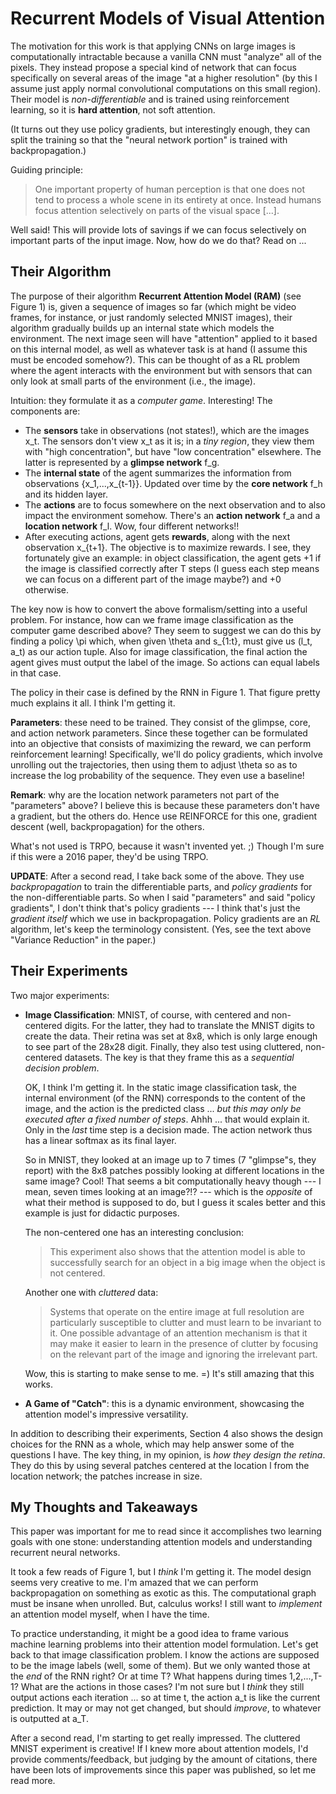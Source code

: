# Recurrent Models of Visual Attention

The motivation for this work is that applying CNNs on large images is
computationally intractable because a vanilla CNN must "analyze" all of the
pixels. They instead propose a special kind of network that can focus
specifically on several areas of the image "at a higher resolution" (by this I
assume just apply normal convolutional computations on this small region). Their
model is *non-differentiable* and is trained using reinforcement learning, so it
is **hard attention**, not soft attention. 

(It turns out they use policy gradients, but interestingly enough, they can
split the training so that the "neural network portion" is trained with
backpropagation.)

Guiding principle:

> One important property of human perception is that one does not tend to
> process a whole scene in its entirety at once. Instead humans focus attention
> selectively on parts of the visual space [...].

Well said! This will provide lots of savings if we can focus selectively on
important parts of the input image. Now, how do we do that? Read on ...


## Their Algorithm 

The purpose of their algorithm **Recurrent Attention Model (RAM)** (see Figure 1) is, 
given a sequence of images so far (which might be video frames, for
instance, or just randomly selected MNIST images), their algorithm gradually
builds up an internal state which models the environment.  The next image seen
will have "attention" applied to it based on this internal model, as well as
whatever task is at hand (I assume this must be encoded somehow?). This can be
thought of as a RL problem where the agent interacts with the environment but
with sensors that can only look at small parts of the environment (i.e., the
image).

Intuition: they formulate it as a *computer game*. Interesting! The components
are:

- The **sensors** take in observations (not states!), which are the images x_t.
  The sensors don't view x_t as it is; in a *tiny region*, they view them with
  "high concentration", but have "low concentration" elsewhere. The latter is
  represented by a **glimpse network** f_g.
- The **internal state** of the agent summarizes the information from
  observations {x_1,...,x_{t-1}}. Updated over time by the **core network**
  f_h and its hidden layer.
- The **actions** are to focus somewhere on the next observation and to also
  impact the environment somehow. There's an **action network** f_a and a
  **location network** f_l. Wow, four different networks!!
- After executing actions, agent gets **rewards**, along with the next
  observation x_{t+1}. The objective is to maximize rewards. I see, they
  fortunately give an example: in object classification, the agent gets +1 if
  the image is classified correctly after T steps (I guess each step means we
  can focus on a different part of the image maybe?) and +0 otherwise.

The key now is how to convert the above formalism/setting into a useful problem.
For instance, how can we frame image classification as the computer game
described above? They seem to suggest we can do this by finding a policy \pi
which, when given \theta and s_{1:t}, must give us (l_t, a_t) as our action
tuple. Also for image classification, the final action the agent gives must
output the label of the image. So actions can equal labels in that case.

The policy in their case is defined by the RNN in Figure 1. That figure pretty
much explains it all. I think I'm getting it.

**Parameters**: these need to be trained. They consist of the glimpse, core, and
action network parameters. Since these together can be formulated into an
objective that consists of maximizing the reward, we can perform reinforcement
learning! Specifically, we'll do policy gradients, which involve unrolling out
the trajectories, then using them to adjust \theta so as to increase the log
probability of the sequence. They even use a baseline!

**Remark**: why are the location network parameters not part of the "parameters"
above? I believe this is because these parameters don't have a gradient, but the
others do. Hence use REINFORCE for this one, gradient descent (well,
backpropagation) for the others.

What's not used is TRPO, because it wasn't invented yet.  ;) Though I'm sure if
this were a 2016 paper, they'd be using TRPO.

**UPDATE**: After a second read, I take back some of the above. They use
*backpropagation* to train the differentiable parts, and *policy gradients* for
the non-differentiable parts. So when I said "parameters" and said "policy
gradients", I don't think that's policy gradients --- I think that's just the
*gradient itself* which we use in backpropagation. Policy gradients are an *RL*
algorithm, let's keep the terminology consistent. (Yes, see the text above
"Variance Reduction" in the paper.)


## Their Experiments

Two major experiments:

- **Image Classification**: MNIST, of course, with centered and non-centered
  digits. For the latter, they had to translate the MNIST digits to create the
  data. Their retina was set at 8x8, which is only large enough to see part of
  the 28x28 digit. Finally, they also test using cluttered, non-centered
  datasets. The key is that they frame this as a *sequential decision problem*.

  OK, I think I'm getting it. In the static image classification task, the
  internal environment (of the RNN) corresponds to the content of the image, and
  the action is the predicted class ... *but this may only be executed after a
  fixed number of steps*. Ahhh ... that would explain it. Only in the *last*
  time step is a decision made. The action network thus has a linear softmax as
  its final layer.

  So in MNIST, they looked at an image up to 7 times (7 "glimpse"s, they report)
  with the 8x8 patches possibly looking at different locations in the same
  image? Cool! That seems a bit computationally heavy though --- I mean, seven
  times looking at an image?!? --- which is the *opposite* of what their method
  is supposed to do, but I guess it scales better and this example is just for
  didactic purposes.

  The non-centered one has an interesting conclusion:

  > This experiment also shows that the attention model is able to successfully
  > search for an object in a big image when the object is not centered.

  Another one with *cluttered* data:

  > Systems that operate on the entire image at full resolution are particularly
  > susceptible to clutter and must learn to be invariant to it. One possible
  > advantage of an attention mechanism is that it may make it easier to learn
  > in the presence of clutter by focusing on the relevant part of the image and
  > ignoring the irrelevant part.

  Wow, this is starting to make sense to me. =) It's still amazing that this
  works.

- **A Game of "Catch"**: this is a dynamic environment, showcasing the attention
  model's impressive versatility.

In addition to describing their experiments, Section 4 also shows the design
choices for the RNN as a whole, which may help answer some of the questions I
have. The key thing, in my opinion, is *how they design the retina*. They do
this by using several patches centered at the location l from the location
network; the patches increase in size.


## My Thoughts and Takeaways

This paper was important for me to read since it accomplishes two learning goals
with one stone: understanding attention models and understanding recurrent
neural networks.

It took a few reads of Figure 1, but I *think* I'm getting it. The model design
seems very creative to me. I'm amazed that we can perform backpropagation on
something as exotic as this. The computational graph must be insane when
unrolled. But, calculus works! I still want to *implement* an attention model
myself, when I have the time. 

To practice understanding, it might be a good idea to frame various machine
learning problems into their attention model formulation. Let's get back to that
image classification problem. I know the actions are supposed to be the image
labels (well, some of them). But we only wanted those at the *end* of the RNN
right? Or at time T? What happens during times 1,2,...,T-1? What are the actions
in those cases? I'm not sure but I *think* they still output actions each
iteration ... so at time t, the action a_t is like the current prediction.  It
may or may not get changed, but should *improve*, to whatever is outputted at
a_T.

After a second read, I'm starting to get really impressed. The cluttered MNIST
experiment is creative! If I knew more about attention models, I'd provide
comments/feedback, but judging by the amount of citations, there have been lots
of improvements since this paper was published, so let me read more.
